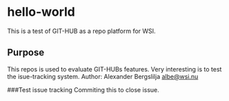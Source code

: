# hello-world
This is a test of GIT-HUB as a repo platform for WSI.

## Purpose
This repos is used to evaluate GIT-HUBs features. Very interesting is to test the isue-tracking system.
Author: Alexander Bergslilja <albe@wsi.nu>

###Test issue tracking
Commiting this to close issue.
